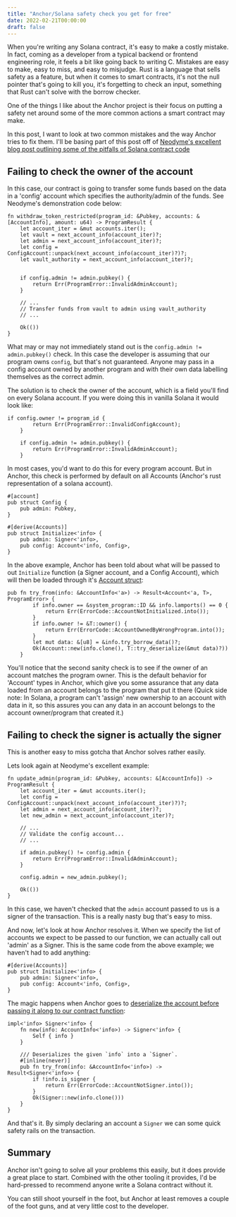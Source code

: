 ```yaml
---
title: "Anchor/Solana safety check you get for free"
date: 2022-02-21T00:00:00
draft: false
---
```


When you're writing any Solana contract, it's easy to make a costly mistake. In fact, coming as a developer from a typical backend or frontend engineering role, it feels a bit like going back to writing C. Mistakes are easy to make, easy to miss, and easy to misjudge. Rust is a language that sells safety as a feature, but when it comes to smart contracts, it's not the null pointer that's going to kill you, it's forgetting to check an input, something that Rust can't solve with the borrow checker.

One of the things I like about the Anchor project is their focus on putting a safety net around some of the more common actions a smart contract may make.

In this post, I want to look at two common mistakes and the way Anchor tries to fix them. I'll be basing part of this post off of [Neodyme's excellent blog post outlining some of the pitfalls of Solana contract code](https://blog.neodyme.io/posts/solana_common_pitfalls)

## Failing to check the owner of the account

In this case, our contract is going to transfer some funds based on the data in a 'config' account which specifies the authority/admin of the funds. See Neodyme's demonstration code below:

```
fn withdraw_token_restricted(program_id: &Pubkey, accounts: &[AccountInfo], amount: u64) -> ProgramResult {
    let account_iter = &mut accounts.iter();
    let vault = next_account_info(account_iter)?;
    let admin = next_account_info(account_iter)?;
    let config = ConfigAccount::unpack(next_account_info(account_iter)?)?;
    let vault_authority = next_account_info(account_iter)?;
    
    
    if config.admin != admin.pubkey() {
        return Err(ProgramError::InvalidAdminAccount);
    }
    
    // ...
    // Transfer funds from vault to admin using vault_authority
    // ...
    
    Ok(())
}
```

What may or may not immediately stand out is the `config.admin != admin.pubkey()` check. In this case the developer is assuming that our program owns `config`, but that's not guaranteed. Anyone may pass in a config account owned by another program and with their own data labelling themselves as the correct admin.

The solution is to check the owner of the account, which is a field you'll find on every Solana account. If you were doing this in vanilla Solana it would look like:

```
if config.owner != program_id {
        return Err(ProgramError::InvalidConfigAccount);
    }
    
    if config.admin != admin.pubkey() {
        return Err(ProgramError::InvalidAdminAccount);
    }
```

In most cases, you'd want to do this for every program account. But in Anchor, this check is performed by default on all Accounts (Anchor's rust representation of a solana account).

```
#[account]
pub struct Config {
    pub admin: Pubkey,
}

#[derive(Accounts)]
pub struct Initialize<'info> {
    pub admin: Signer<'info>,
    pub config: Account<'info, Config>,
}
```

In the above example, Anchor has been told about what will be passed to out `Initialize` function (a Signer account, and a Config Account), which will then be loaded through it's [Account struct](https://github.com/project-serum/anchor/blob/master/lang/src/accounts/account.rs#L249):

```
pub fn try_from(info: &AccountInfo<'a>) -> Result<Account<'a, T>, ProgramError> {
        if info.owner == &system_program::ID && info.lamports() == 0 {
            return Err(ErrorCode::AccountNotInitialized.into());
        }
        if info.owner != &T::owner() {
            return Err(ErrorCode::AccountOwnedByWrongProgram.into());
        }
        let mut data: &[u8] = &info.try_borrow_data()?;
        Ok(Account::new(info.clone(), T::try_deserialize(&mut data)?))
    }
```

You'll notice that the second sanity check is to see if the owner of an account matches the program owner. This is the default behavior for 'Account' types in Anchor, which give you some assurance that any data loaded from an account belongs to the program that put it there (Quick side note: In Solana, a program can't 'assign' new ownership to an account with data in it, so this assures you can any data in an account belongs to the account owner/program that created it.)


## Failing to check the signer is actually the signer

This is another easy to miss gotcha that Anchor solves rather easily.

Lets look again at Neodyme's excellent example:

```
fn update_admin(program_id: &Pubkey, accounts: &[AccountInfo]) -> ProgramResult {
    let account_iter = &mut accounts.iter();
    let config = ConfigAccount::unpack(next_account_info(account_iter)?)?;
    let admin = next_account_info(account_iter)?;
    let new_admin = next_account_info(account_iter)?;

    // ...
    // Validate the config account...
    // ...
    
    if admin.pubkey() != config.admin {
        return Err(ProgramError::InvalidAdminAccount);
    }
    
    config.admin = new_admin.pubkey();
    
    Ok(())
}
```

In this case, we haven't checked that the `admin` account passed to us is a signer of the transaction. This is a really nasty bug that's easy to miss.

And now, let's look at how Anchor resolves it. When we specify the list of accounts we expect to be passed to our function, we can actually call out 'admin' as a Signer. This is the same code from the above example; we haven't had to add anything:


```
#[derive(Accounts)]
pub struct Initialize<'info> {
    pub admin: Signer<'info>,
    pub config: Account<'info, Config>,
}
```

The magic happens when Anchor goes to [deserialize the account before passing it along to our contract function](https://github.com/project-serum/anchor/blob/master/lang/src/accounts/signer.rs#L51):

```
impl<'info> Signer<'info> {
    fn new(info: AccountInfo<'info>) -> Signer<'info> {
        Self { info }
    }

    /// Deserializes the given `info` into a `Signer`.
    #[inline(never)]
    pub fn try_from(info: &AccountInfo<'info>) -> Result<Signer<'info>> {
        if !info.is_signer {
            return Err(ErrorCode::AccountNotSigner.into());
        }
        Ok(Signer::new(info.clone()))
    }
}
```

And that's it. By simply declaring an account a `Signer` we can some quick safety rails on the transaction.

## Summary

Anchor isn't going to solve all your problems this easily, but it does provide a great place to start. Combined with the other tooling it provides, I'd be hard-pressed to recommend anyone write a Solana contract without it.

You can still shoot yourself in the foot, but Anchor at least removes a couple of the foot guns, and at very little cost to the developer.